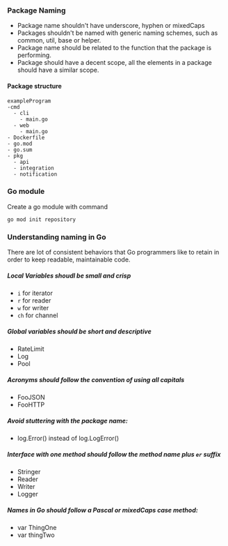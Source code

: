 ### Package Naming
- Package name shouldn't have underscore, hyphen or mixedCaps
- Packages shouldn't be named with generic naming schemes, such as common, util, base or helper.
- Package name should be related to the function that the package is performing.
- Package should have a decent scope, all the elements in a package should have a similar scope. 

#### Package structure
```
exampleProgram
-cmd
  - cli
    - main.go
  - web
    - main.go
- Dockerfile
- go.mod
- go.sum
- pkg
  - api
  - integration
  - notification
```

### Go module
Create a go module with command 
```
go mod init repository
```

### Understanding naming in Go

There are lot of consistent behaviors that Go programmers like to retain in order to keep readable, maintainable code. 

##### Local Variables shoudl be small and crisp
- `i` for iterator
- `r` for reader
- `w` for writer
- `ch` for channel

##### Global variables should be short and descriptive
- RateLimit
- Log
- Pool

##### Acronyms should follow the convention of using all capitals
- FooJSON
- FooHTTP

##### Avoid stuttering with the package name:
- log.Error() instead of log.LogError()

##### Interface with one method should follow the method name plus `er` suffix
- Stringer
- Reader
- Writer
- Logger

##### Names in Go should follow a Pascal or mixedCaps case method:
- var ThingOne
- var thingTwo
